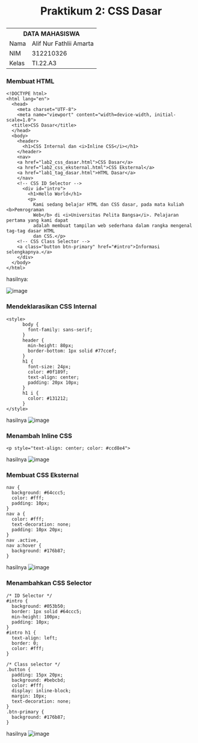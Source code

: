 # <p align="center"> Praktikum 2: CSS Dasar</p>

<table>
  <tr>
    <th colspan="2">DATA MAHASISWA</th>
  </tr>
  <tr>
    <td>Nama</td>
    <td>Alif Nur Fathlii Amarta</td>
  </tr>
  <tr>
    <td>NIM</td>
    <td>312210326</td>
  </tr>
  <tr>
    <td>Kelas</td>
    <td>TI.22.A3</td>
  </tr>
</table>

### Membuat HTML
```
<!DOCTYPE html>
<html lang="en">
  <head>
    <meta charset="UTF-8">
    <meta name="viewport" content="width=device-width, initial-scale=1.0">
  <title>CSS Dasar</title>
  </head>
  <body>
    <header>
      <h1>CSS Internal dan <i>Inline CSS</i></h1>
    </header>
    <nav>
    <a href="lab2_css_dasar.html">CSS Dasar</a>
    <a href="lab2_css_eksternal.html">CSS Eksternal</a>
    <a href="lab1_tag_dasar.html">HTML Dasar</a>
    </nav>
    <!-- CSS ID Selector -->
      <div id="intro">
        <h1>Hello World</h1>
        <p>
          Kami sedang belajar HTML dan CSS dasar, pada mata kuliah <b>Pemrograman
          Web</b> di <i>Universitas Pelita Bangsa</i>. Pelajaran pertama yang kami dapat
          adalah membuat tampilan web sederhana dalam rangka mengenal tag-tag dasar HTML
          dan CSS.</p>
    <!-- CSS Class Selector -->
    <a class="button btn-primary" href="#intro">Informasi selengkapnya.</a>
    </div>
  </body>
</html>
```

hasilnya:

![image](https://github.com/alifamarta/Praktikum-PemogramanWeb/assets/115516820/47bac036-c8c6-408d-a67b-cbd390adeb30)

### Mendeklarasikan CSS Internal

```
<style>
      body {
        font-family: sans-serif;
      }
      header {
        min-height: 80px;
        border-bottom: 1px solid #77ccef;
      }
      h1 {
        font-size: 24px;
        color: #0f189f;
        text-align: center;
        padding: 20px 10px;
      }
      h1 i {
        color: #131212;
      }
</style>
```

hasilnya
![image](https://github.com/alifamarta/Praktikum-PemogramanWeb/assets/115516820/c4fceddf-b4f9-4393-8199-780c29e05dae)

### Menambah Inline CSS
```
<p style="text-align: center; color: #ccd8e4"> 
```

hasilnya
![image](https://github.com/alifamarta/Praktikum-PemogramanWeb/assets/115516820/7469cf7b-10c7-4883-998c-f021f3fb041d)

### Membuat CSS Eksternal
```
nav {
  background: #64ccc5;
  color: #fff;
  padding: 10px;
}
nav a {
  color: #fff;
  text-decoration: none;
  padding: 10px 20px;
}
nav .active,
nav a:hover {
  background: #176b87;
}
```

hasilnya
![image](https://github.com/alifamarta/Praktikum-PemogramanWeb/assets/115516820/5c9dc1da-8201-46b4-9566-59cd145ce1f8)


### Menambahkan CSS Selector
```
/* ID Selector */
#intro {
  background: #053b50;
  border: 1px solid #64ccc5;
  min-height: 100px;
  padding: 10px;
}
#intro h1 {
  text-align: left;
  border: 0;
  color: #fff;
}

/* Class selector */
.button {
  padding: 15px 20px;
  background: #bebcbd;
  color: #fff;
  display: inline-block;
  margin: 10px;
  text-decoration: none;
}
.btn-primary {
  background: #176b87;
}

```

hasilnya 
![image](https://github.com/alifamarta/Praktikum-PemogramanWeb/assets/115516820/c232310a-74ad-49bf-a439-b51ada0bb85b)
